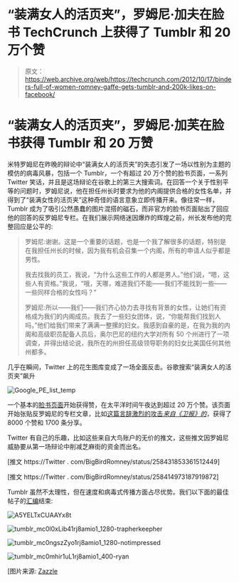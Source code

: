 # “装满女人的活页夹”，罗姆尼·加夫在脸书 TechCrunch 上获得了 Tumblr 和 20 万个赞

> 原文：<https://web.archive.org/web/https://techcrunch.com/2012/10/17/binders-full-of-women-romney-gaffe-gets-tumblr-and-200k-likes-on-facebook/>

# “装满女人的活页夹”，罗姆尼·加芙在脸书获得 Tumblr 和 20 万赞

米特罗姆尼在昨晚的辩论中“装满女人的活页夹”的失态引发了一场以性别为主题的模仿的病毒风暴，包括一个 Tumblr，一个有超过 20 万个赞的脸书页面，一系列 Twitter 笑话，并且是这场辩论在谷歌上的第三大搜索词。在回答一个关于性别平等的问题时，罗姆尼说，他在担任州长时要求为他的内阁提供合格的女性名单，并得到了“装满女性的活页夹”这种奇怪的语言意象立即传播开来。像往常一样，Tumblr 成为了吸引公然愚蠢的图片混搭的磁石，而非官方的脸书页面贴出了回应他的回答的反罗姆尼专栏。在我们展示网络迷因爆炸的辉煌之前，州长发布他的完整回应是公平的:

> 罗姆尼:谢谢。这是一个重要的话题，也是一个我了解很多的话题，特别是在我担任州长的时候，因为我有机会召集一个内阁，所有的申请人似乎都是男性。
> 
> 我去找我的员工，我说，“为什么这些工作的人都是男人。”他们说，“嗯，这些人有资格。”我说，“哦，天哪，难道我们不能——我们不能找到一些——一些同样合格的女性吗？”
> 
> 罗姆尼:所以——我们——我们齐心协力去寻找有背景的女性，让她们有资格成为我们的内阁成员。我去了一些妇女团体，说，“你能帮我们找到人吗，”他们给我们带来了满满一整摞的妇女。我感到自豪的是，在我为我的内阁和高级职员配备人员后，奥尔巴尼的纽约大学对所有 50 个州进行了一项调查，并得出结论说，我所在的州担任高级领导职务的妇女比美国任何其他州都多。

几乎在瞬间，Twitter 上的花生图库变成了一场全面反击。谷歌搜索“装满女人的活页夹”飙升

![](img/4d096bf4ef3c0efc13b5ac96b074a3d2.png "Google_PE_list_temp")

一个基本的[脸书页面](https://web.archive.org/web/20221007053354/http://www.facebook.com/romneybindersfullofwomen)开始获得赞，在太平洋时间午夜达到超过 20 万个赞。该页面开始张贴反罗姆尼的专栏文章，比如[这篇言辞激烈的攻击*来自《卫报》的*](https://web.archive.org/web/20221007053354/http://www.guardian.co.uk/world/2012/oct/17/romney-binders-full-of-women?fb=optOut)，获得了 8000 个赞和 1700 条分享。

Twitter 有自己的乐趣，比如这些来自大鸟账户的无价的推文，这些推文因罗姆尼威胁要从第一场辩论中削减芝麻街的资金而出名。

[推文 https://Twitter . com/BigBirdRomney/status/258431853361512449]

[推文 https://Twitter . com/BigBirdRomney/status/258414973187919872]

Tumblr 虽然不太理性，但在速度和病毒式传播方面占尽优势。我们以下面的最佳帖子的[汇编](https://web.archive.org/web/20221007053354/http://bindersfullofwomen.tumblr.com/)结束:

![](img/8c2349660ff7e883095df7ad1d9b5c79.png "A5YELTxCUAAYx8t")

![](img/4b0437066f5ba2a5f8229c5758e56103.png "tumblr_mc0l0xLib41rj8amio1_1280-trapherkeepher")

![](img/9b35e5d1eae16fa9d6849a9a44137166.png "tumblr_mc0ngszZyo1rj8amio1_1280-notimpressed")

![](img/d33fe739716c5915ed1e07a57cc22642.png "tumblr_mc0mhir1uL1rj8amio1_400-ryan")

[图片来源: [Zazzle](https://web.archive.org/web/20221007053354/http://www.zazzle.com/cute_pink_elephant_romney_2012_binder-127972299948315550)